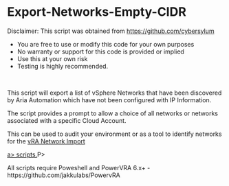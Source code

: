 # Export-Networks-Empty-CIDR

Disclaimer:  This script was obtained from https://github.com/cybersylum<br>
<ul>
<li>You are free to use or modify this code for your own purposes</li>
<li>No warranty or support for this code is provided or implied</li>  
<li>Use this at your own risk</li>
<li>Testing is highly recommended.
</ul>
<br>
<P>This script will export a list of vSphere Networks that have been discovered by Aria Automation which have not been configured with IP Information.</P>

<P>The script provides a prompt to allow a choice of all networks or networks associated with a specific Cloud Account.</P>

<P>This can be used to audit your environment or as a tool to identify networks for the <a href="https://github.com/cybersylum/vRA-Network-Import" target="_blank">vRA Network Import</P>a> scripts.</a>P>
  
<p>All scripts require Poweshell and PowerVRA 6.x+ - https://github.com/jakkulabs/PowervRA</p>

